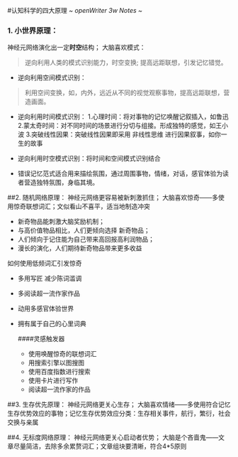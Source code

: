 #认知科学的四大原理
 *~ openWriter 3w Notes ~*

### 1. 小世界原理：
神经元网络演化出一定**时空**结构；
大脑喜欢模式：
> 逆向利用人类的模式识别能力，时空变换;
> 提高远距联想，引发记忆错觉。

- 逆向利用空间模式识别：
>利用空间变换，如，内外，远近从不同的视觉观察事物，提高远距联想，营造画面。

- 逆向利用时间模式识别：
1.心理时间：将对事物的记忆唤醒记叙插入，如鲁迅
2.蒙太奇时间：对不同时间的场景进行分切与组接。形成独特的感觉，如王小波
3.突破线性因果：突破线性因果即采用 非线性思维 进行因果叙事，如你一生的故事

- 逆向利用时空模式识别：将时间和空间模式识别结合

- 错误记忆范式适合用来描绘氛围，通过周围事物，情绪，对话，感官体验为读者营造独特氛围，身临其境。

##2. 随机网络原理：
神经元网络更容易被新刺激抓住；
大脑喜欢惊奇——多使用惊奇联想词汇；文似看山不喜平，适当地制造冲突
- 新奇物品能刺激大脑奖励机制；
- 与高价值物品相比，人们更倾向选择 新奇物品；
- 人们倾向于记住能为自己带来高回报高利润物品；
- 漫长的演化，人们期待新奇物品带来更多收益

如何使用低频词汇引发惊奇
- 多用写匠  减少陈词滥调
- 多阅读超一流作家作品
- 动用多感官体验世界
- 拥有属于自己的心里词典

    ####灵感触发器
    - 使用唤醒惊奇的联想词汇
    - 用搜索引擎以图搜图
    - 使用百度指数进行搜索
    - 使用卡片进行写作
    - 阅读超一流作家的作品


##3. 生存优先原理：
神经元网络更关心生存；
大脑喜欢情绪——多使用符合记忆生存优势效应的事物；记忆生存优势效应分类：生存相关事件，航行，繁衍，社会交换与亲属


##4. 无标度网络原理：
神经元网络更关心启动者优势；
大脑是个吝啬鬼——文章尽量简洁，去除多余累赘词汇；文章组块要清晰，符合4*5原则



